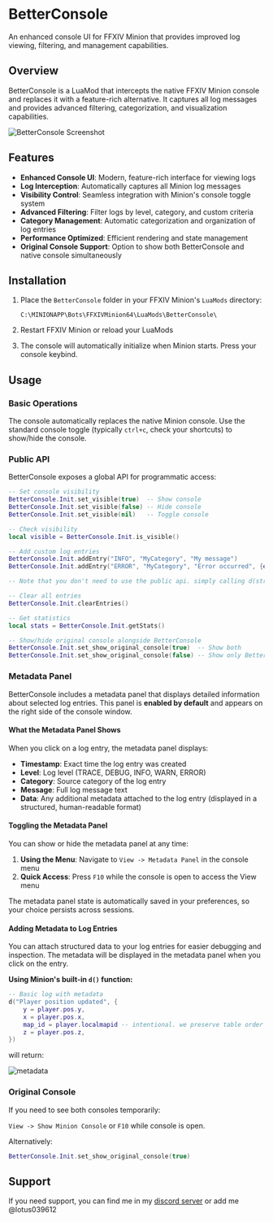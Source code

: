 # BetterConsole

An enhanced console UI for FFXIV Minion that provides improved log viewing, filtering, and management capabilities.

## Overview

BetterConsole is a LuaMod that intercepts the native FFXIV Minion console and replaces it with a feature-rich alternative. It captures all log messages and provides advanced filtering, categorization, and visualization capabilities.

![BetterConsole Screenshot](https://media.discordapp.net/attachments/1426467453298413578/1426467805053714624/5866EDA9-DAB0-44D4-A3E8-9F80D513AC39.png?ex=68eb552b&is=68ea03ab&hm=623f534925bc1672871f66da565d2478eed30132754fa1ed492ddc61e6d0496f&=&format=webp&quality=lossless)

## Features

- **Enhanced Console UI**: Modern, feature-rich interface for viewing logs
- **Log Interception**: Automatically captures all Minion log messages
- **Visibility Control**: Seamless integration with Minion's console toggle system
- **Advanced Filtering**: Filter logs by level, category, and custom criteria
- **Category Management**: Automatic categorization and organization of log entries
- **Performance Optimized**: Efficient rendering and state management
- **Original Console Support**: Option to show both BetterConsole and native console simultaneously

## Installation

1. Place the `BetterConsole` folder in your FFXIV Minion's `LuaMods` directory:
   ```
   C:\MINIONAPP\Bots\FFXIVMinion64\LuaMods\BetterConsole\
   ```

2. Restart FFXIV Minion or reload your LuaMods

3. The console will automatically initialize when Minion starts. Press your console keybind.

## Usage

### Basic Operations

The console automatically replaces the native Minion console. Use the standard console toggle (typically `ctrl+c`, check your shortcuts) to show/hide the console.

### Public API

BetterConsole exposes a global API for programmatic access:

```lua
-- Set console visibility
BetterConsole.Init.set_visible(true)  -- Show console
BetterConsole.Init.set_visible(false) -- Hide console
BetterConsole.Init.set_visible(nil)   -- Toggle console

-- Check visibility
local visible = BetterConsole.Init.is_visible()

-- Add custom log entries
BetterConsole.Init.addEntry("INFO", "MyCategory", "My message")
BetterConsole.Init.addEntry("ERROR", "MyCategory", "Error occurred", {extra = "data"})

-- Note that you don't need to use the public api. simply calling d(string) works as well. 

-- Clear all entries
BetterConsole.Init.clearEntries()

-- Get statistics
local stats = BetterConsole.Init.getStats()

-- Show/hide original console alongside BetterConsole
BetterConsole.Init.set_show_original_console(true)  -- Show both
BetterConsole.Init.set_show_original_console(false) -- Show only BetterConsole
```

### Metadata Panel

BetterConsole includes a metadata panel that displays detailed information about selected log entries. This panel is **enabled by default** and appears on the right side of the console window.

#### What the Metadata Panel Shows

When you click on a log entry, the metadata panel displays:
- **Timestamp**: Exact time the log entry was created
- **Level**: Log level (TRACE, DEBUG, INFO, WARN, ERROR)
- **Category**: Source category of the log entry
- **Message**: Full log message text
- **Data**: Any additional metadata attached to the log entry (displayed in a structured, human-readable format)

#### Toggling the Metadata Panel

You can show or hide the metadata panel at any time:

1. **Using the Menu**: Navigate to `View -> Metadata Panel` in the console menu
2. **Quick Access**: Press `F10` while the console is open to access the View menu

The metadata panel state is automatically saved in your preferences, so your choice persists across sessions.

#### Adding Metadata to Log Entries

You can attach structured data to your log entries for easier debugging and inspection. The metadata will be displayed in the metadata panel when you click on the entry.

**Using Minion's built-in `d()` function:**

```lua
-- Basic log with metadata
d("Player position updated", {
    y = player.pos.y,
    x = player.pos.x,
    map_id = player.localmapid -- intentional. we preserve table order
    z = player.pos.z,
})
```

will return: 

![metadata](https://media.discordapp.net/attachments/1426467453298413578/1426468479422169209/2595A78A-10A5-459D-A6BC-950ABC7DCE32.png?ex=68eb55cb&is=68ea044b&hm=2f69138de884b791e3339ba3fc36af19525ab070957a73e6efe34d7074cd599a&=&format=webp&quality=lossless)


### Original Console

If you need to see both consoles temporarily:

`View -> Show Minion Console` or `F10` while console is open.

Alternatively: 

```lua
BetterConsole.Init.set_show_original_console(true)
```

## Support

If you need support, you can find me in my [discord server](https://discord.gg/DNMdEfMBr5) or add me @lotus039612
